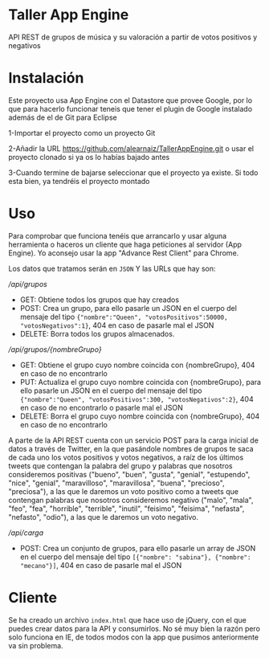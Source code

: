 Taller App Engine
===============

API REST de grupos de música y su valoración a partir de votos positivos y negativos

Instalación
===========

Este proyecto usa App Engine con el Datastore que provee Google, por lo que para hacerlo funcionar teneis que tener el plugin de Google instalado además de el de Git para Eclipse

1-Importar el proyecto como un proyecto Git

2-Añadir la URL https://github.com/alearnaiz/TallerAppEngine.git o usar el proyecto clonado si ya os lo habías bajado antes

3-Cuando termine de bajarse seleccionar que el proyecto ya existe. Si todo esta bien, ya tendréis el proyecto montado

Uso
===

Para comprobar que funciona tenéis que arrancarlo y usar alguna herramienta o haceros un cliente que haga peticiones al servidor (App Engine). Yo aconsejo usar la app "Advance Rest Client" para Chrome.

Los datos que tratamos serán en `JSON` Y las URLs que hay son:

*/api/grupos*
* GET: Obtiene todos los grupos que hay creados
* POST: Crea un grupo, para ello pasarle un JSON en el cuerpo del mensaje del tipo `{"nombre":"Queen", "votosPositivos":50000, "votosNegativos":1}`, 404 en caso de pasarle mal el JSON
* DELETE: Borra todos los grupos almacenados.

*/api/grupos/{nombreGrupo}*
* GET: Obtiene el grupo cuyo nombre coincida con {nombreGrupo}, 404 en caso de no encontrarlo
* PUT: Actualiza el grupo cuyo nombre coincida con {nombreGrupo}, para ello pasarle un JSON en el cuerpo del mensaje del tipo `{"nombre":"Queen", "votosPositivos":300, "votosNegativos":2}`, 404 en caso de no encontrarlo o pasarle mal el JSON
* DELETE: Borra el grupo cuyo nombre coincida con {nombreGrupo}, 404 en caso de no encontrarlo

A parte de la API REST cuenta con un servicio POST para la carga inicial de datos a través de Twitter, en la que pasándole nombres de grupos te saca de cada uno los votos positivos y votos negativos, a raíz de los últimos tweets que contengan la palabra del grupo y palabras que nosotros consideremos positivas ("bueno", "buen", "gusta", "genial", "estupendo", "nice", "genial", "maravilloso", "maravillosa", "buena", "precioso", "preciosa"), a las que le daremos un voto positivo como a tweets que contengan palabras que nosotros consideremos negativo ("malo", "mala", "feo", "fea", "horrible", "terrible", "inutil", "feisimo", "feisima", "nefasta", "nefasto", "odio"), a las que le daremos un voto negativo.

*/api/carga*

* POST: Crea un conjunto de grupos, para ello pasarle un array de JSON en el cuerpo del mensaje del tipo `[{"nombre": "sabina"}, {"nombre": "mecano"}]`, 404 en caso de pasarle mal el JSON

Cliente
=======

Se ha creado un archivo `index.html` que hace uso de jQuery, con el que puedes crear datos para la API y consumirlos. No sé muy bien la razón pero solo funciona en IE, de todos modos con la app que pusimos anteriormente va sin problema.
